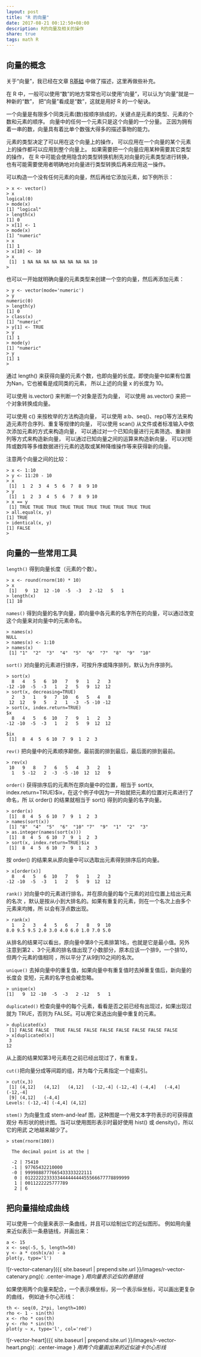 ```yaml
---
layout: post
title: "R 的向量"
date: 2017-08-21 00:12:50+08:00
description: R的向量及相关的操作
share: true
tags: math R
---
```


## 向量的概念

关于“向量”，我已经在文章 [R基础](./r-basics) 中做了描述，这里再做些补充。

在 R 中，一般可以使用“数”的地方常常也可以使用“向量”，可以认为“向量”就是一种新的“数”，
把“向量”看成是“数”，这就是用好 R 的一个秘诀。

一个向量是有限多个同类元素(数)按顺序排成的，关键点是元素的类型、元素的个数和元素的顺序。
向量中的任何一个元素只是这个向量的一个分量。
正因为拥有着一串的数，向量具有着比单个数强大得多的描述事物的能力。

元素的类型决定了可以用在这个向量上的操作，
可以应用在一个向量的某个元素上的操作都可以应用到整个向量上。
如果需要把一个向量应用某种需要其它类型的操作，
在 R 中可能会使用隐含的类型转换机制先对向量的元素类型进行转换，
也有可能需要使用者明确地对向量进行类型转换后再来应用这一操作。

可以构造一个没有任何元素的向量，然后再给它添加元素，如下例所示：

    > x <- vector()
    > x
    logical(0)
    > mode(x)
    [1] "logical"
    > length(x)
    [1] 0
    > x[1] <- 1
    > mode(x)
    [1] "numeric"
    > x
    [1] 1
    > x[10] <- 10
    > x
     [1]  1 NA NA NA NA NA NA NA NA 10
    >

也可以一开始就明确向量的元素类型来创建一个空的向量，然后再添加元素：

    > y <- vector(mode='numeric')
    > y
    numeric(0)
    > length(y)
    [1] 0
    > class(x)
    [1] "numeric"
    > y[1] <- TRUE
    > y
    [1] 1
    > mode(y)
    [1] "numeric"
    > y
    [1] 1
    >

通过 length() 来获得向量的元素个数，也即向量的长度。即使向量中如果有位置为Nan，它也被看是成同类的元素，
所以上述的向量 x 的长度为 10。

可以使用 is.vector() 来判断一个对象是否为向量，
可以使用 as.vector() 来把一个对象转换成向量。

可以使用 c() 来按枚举的方法构造向量，
可以使用 a:b、seq()、rep()等方法来构造元素符合序列、重复等规律的向量，
可以使用 scan() 从文件或者标准输入中依次添加元素的方式来构造向量，
可以通过对一个已知向量进行元素筛选、重新排列等方式来构造新向量，
可以通过已知向量之间的运算来构造新向量，
可以对矩阵或数阵等多维数据进行元素的选取或某种降维操作等来获得新的向量。

注意两个向量之间的比较：

    > x <- 1:10
    > y <- 11:20 - 10
    > x
     [1]  1  2  3  4  5  6  7  8  9 10
    > y
     [1]  1  2  3  4  5  6  7  8  9 10
    > x == y
     [1] TRUE TRUE TRUE TRUE TRUE TRUE TRUE TRUE TRUE TRUE
    > all.equal(x, y)
    [1] TRUE
    > identical(x, y)
    [1] FALSE
    >


## 向量的一些常用工具

`length()` 得到向量长度（元素的个数）。

    > x <- round(rnorm(10) * 10)
    > x
     [1]   9  12  12 -10  -5  -3   2 -12   5   1
    > length(x)
    [1] 10

`names()` 得到向量的名字向量，即向量中各元素的名字所在的向量，可以通过改变这个向量来对向量中的元素命名。

    > names(x)
    NULL
    > names(x) <- 1:10
    > names(x)
     [1] "1"  "2"  "3"  "4"  "5"  "6"  "7"  "8"  "9"  "10"

`sort()`  对向量的元素进行排序，可按升序或降序排列，默认为升序排列。

    > sort(x)
      8   4   5   6  10   7   9   1   2   3
    -12 -10  -5  -3   1   2   5   9  12  12
    > sort(x, decreasing=TRUE)
      2   3   1   9   7  10   6   5   4   8
     12  12   9   5   2   1  -3  -5 -10 -12
    > sort(x, index.return=TRUE)
    $x
      8   4   5   6  10   7   9   1   2   3
    -12 -10  -5  -3   1   2   5   9  12  12

    $ix
     [1]  8  4  5  6 10  7  9  1  2  3

`rev()` 把向量中的元素顺序颠倒，最前面的排到最后，最后面的排到最前。

    > rev(x)
     10   9   8   7   6   5   4   3   2   1
      1   5 -12   2  -3  -5 -10  12  12   9

`order()` 获得排序后的元素所在原向量中的位置，相当于 sort(x,
index.return=TRUE)$ix，在这个例子中因为一开始就把元素的位置对元素进行了命名，所
以 order() 的结果就相当于 sort() 得到的向量的名字向量。

    > order(x)
     [1]  8  4  5  6 10  7  9  1  2  3
    > names(sort(x))
     [1] "8"  "4"  "5"  "6"  "10" "7"  "9"  "1"  "2"  "3"
    > as.integer(names(sort(x)))
     [1]  8  4  5  6 10  7  9  1  2  3
    > sort(x, index.return=TRUE)$ix
     [1]  8  4  5  6 10  7  9  1  2  3

按 order() 的结果来从原向量中可以选取出元素得到排序后的向量。

    > x[order(x)]
      8   4   5   6  10   7   9   1   2   3
    -12 -10  -5  -3   1   2   5   9  12  12

`rank()` 对向量中的元素进行排名，并在原向量的每个元素的对应位置上给出元素的名次
，默认是按从小到大排名的。如果有重复的元素，则在一个名次上由多个元素来均摊，所
以会有浮点数出现。

    > rank(x)
      1   2   3   4   5   6   7   8   9  10
    8.0 9.5 9.5 2.0 3.0 4.0 6.0 1.0 7.0 5.0

从排名的结果可以看出，原向量中第8个元素排第1名，也就是它是最小值。另外注意到第2
、3个元素的排名值出现了小数部分，原本应该一个排9，一个排10，但两个元素的值相同
，所以平分了从9到10之间的名次。

`unique()` 去掉向量中的重复值，如果向量中有重复值时去掉重复值后，新向量的长度会
变短，元素的名字也会被忽略。

    > unique(x)
    [1]   9  12 -10  -5  -3   2 -12   5   1

`duplicated()` 检查向量中的每个元素，看看是否之前已经有出现过，如果出现过就为
TRUE，否则为 FALSE。可以用它来选出向量中重复的元素。

    > duplicated(x)
     [1] FALSE FALSE  TRUE FALSE FALSE FALSE FALSE FALSE FALSE FALSE
    > x[duplicated(x)]
     3
    12

从上面的结果知第3号元素在之前已经出现过了，有重复。

`cut()`把向量分成等间距的组，并为每个元素指定一个组索引。

    > cut(x,3)
     [1] (4,12]   (4,12]   (4,12]   (-12,-4] (-12,-4] (-4,4]   (-4,4]   (-12,-4]
     [9] (4,12]   (-4,4]
    Levels: (-12,-4] (-4,4] (4,12]

`stem()` 为向量生成 stem-and-leaf 图，这种图是一个用文本字符表示的可获得直观分
布形状的统计图。当可以使用图形表示时最好使用 hist() 或 density()，所以它的用武
之地越来越少了。

    > stem(rnorm(100))

      The decimal point is at the |

      -2 | 75410
      -1 | 97765432210000
      -0 | 9999888777665433333222111
       0 | 012222223333344444444455566677778899999
       1 | 0011222225777789
       2 | 6

## 把向量描绘成曲线

可以使用一个向量来表示一条曲线，并且可以绘制出它的近似图形。
例如用向量来近似表示一条悬链线，并画出来：

    a <- 15
    x <- seq(-5, 5, length=50)
    y <- a * cosh(x/a) - a
    plot(y, type='l')

![r-vector-catenary]({{ site.baseurl | prepend:site.url }}/images/r-vector-catenary.png){: .center-image }
*用向量表示近似的悬链线*

如果使用两个向量来配合，一个表示横坐标，另一个表示纵坐标，可以画出更复杂的曲线，
例如迪卡尔心形线：

    th <- seq(0, 2*pi, length=100)
    rho <- 1 - sin(th)
    x <- rho * cos(th)
    y <- rho * sin(th)
    plot(y ~ x, type='l', col='red')

![r-vector-heart]({{ site.baseurl | prepend:site.url }}/images/r-vector-heart.png){: .center-image }
*用两个向量画出来的近似迪卡尔心形线*

